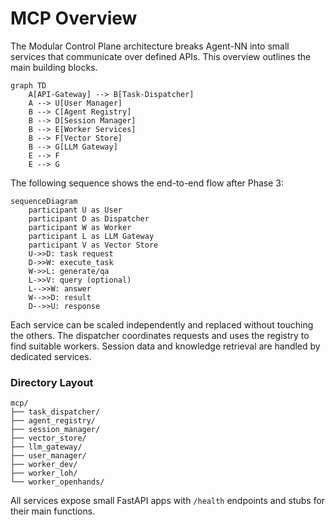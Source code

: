 # MCP Overview

The Modular Control Plane architecture breaks Agent-NN into small services that communicate over defined APIs. This overview outlines the main building blocks.

```mermaid
graph TD
    A[API-Gateway] --> B[Task-Dispatcher]
    A --> U[User Manager]
    B --> C[Agent Registry]
    B --> D[Session Manager]
    B --> E[Worker Services]
    B --> F[Vector Store]
    B --> G[LLM Gateway]
    E --> F
    E --> G
```

The following sequence shows the end-to-end flow after Phase&nbsp;3:

```mermaid
sequenceDiagram
    participant U as User
    participant D as Dispatcher
    participant W as Worker
    participant L as LLM Gateway
    participant V as Vector Store
    U->>D: task request
    D->>W: execute_task
    W->>L: generate/qa
    L->>V: query (optional)
    L-->>W: answer
    W-->>D: result
    D-->>U: response
```

Each service can be scaled independently and replaced without touching the others. The dispatcher coordinates requests and uses the registry to find suitable workers. Session data and knowledge retrieval are handled by dedicated services.

### Directory Layout

```
mcp/
├── task_dispatcher/
├── agent_registry/
├── session_manager/
├── vector_store/
├── llm_gateway/
├── user_manager/
├── worker_dev/
├── worker_loh/
└── worker_openhands/
```

All services expose small FastAPI apps with `/health` endpoints and stubs for their main functions.


